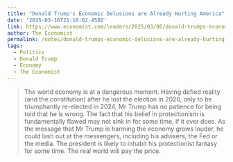```yaml
---
title: "Donald Trump's Economic Delusions are Already Hurting America"
date: '2025-03-16T21:10:02.458Z'
link: https://www.economist.com/leaders/2025/03/06/donald-trumps-economic-delusions-are-already-hurting-america
author: The Economist
permalink: /notes/donald-trumps-economic-delusions-are-already-hurting-america/index.html
tags:
  - Politics
  - Donald Trump
  - Economy
  - The Economist
---
```

> The world economy is at a dangerous moment. Having defied reality (and the constitution) after he lost the election in 2020, only to be triumphantly re-elected in 2024, Mr Trump has no patience for being told that he is wrong. The fact that his belief in protectionism is fundamentally flawed may not sink in for some time, if it ever does. As the message that Mr Trump is harming the economy grows louder, he could lash out at the messengers, including his advisers, the Fed or the media. The president is likely to inhabit his protectionist fantasy for some time. The real world will pay the price.
